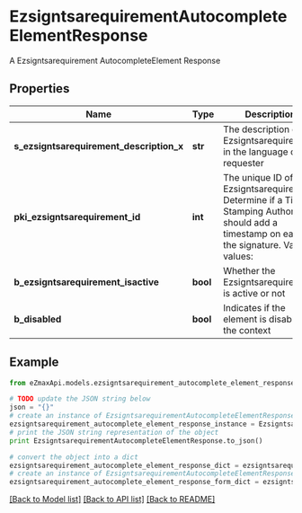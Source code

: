 # EzsigntsarequirementAutocompleteElementResponse

A Ezsigntsarequirement AutocompleteElement Response

## Properties
Name | Type | Description | Notes
------------ | ------------- | ------------- | -------------
**s_ezsigntsarequirement_description_x** | **str** | The description of the Ezsigntsarequirement in the language of the requester | 
**pki_ezsigntsarequirement_id** | **int** | The unique ID of the Ezsigntsarequirement.  Determine if a Time Stamping Authority should add a timestamp on each of the signature. Valid values:  |Value|Description| |-|-| |1|No. TSA Timestamping will requested. This will make all signatures a lot faster since no round-trip to the TSA server will be required. Timestamping will be made using eZsign server&#39;s time.| |2|Best effort. Timestamping from a Time Stamping Authority will be requested but is not mandatory. In the very improbable case it cannot be completed, the timestamping will be made using eZsign server&#39;s time. **Additional fee applies**| |3|Mandatory. Timestamping from a Time Stamping Authority will be requested and is mandatory. In the very improbable case it cannot be completed, the signature will fail and the user will be asked to retry. **Additional fee applies**| | 
**b_ezsigntsarequirement_isactive** | **bool** | Whether the Ezsigntsarequirement is active or not | 
**b_disabled** | **bool** | Indicates if the element is disabled in the context | 

## Example

```python
from eZmaxApi.models.ezsigntsarequirement_autocomplete_element_response import EzsigntsarequirementAutocompleteElementResponse

# TODO update the JSON string below
json = "{}"
# create an instance of EzsigntsarequirementAutocompleteElementResponse from a JSON string
ezsigntsarequirement_autocomplete_element_response_instance = EzsigntsarequirementAutocompleteElementResponse.from_json(json)
# print the JSON string representation of the object
print EzsigntsarequirementAutocompleteElementResponse.to_json()

# convert the object into a dict
ezsigntsarequirement_autocomplete_element_response_dict = ezsigntsarequirement_autocomplete_element_response_instance.to_dict()
# create an instance of EzsigntsarequirementAutocompleteElementResponse from a dict
ezsigntsarequirement_autocomplete_element_response_form_dict = ezsigntsarequirement_autocomplete_element_response.from_dict(ezsigntsarequirement_autocomplete_element_response_dict)
```
[[Back to Model list]](../README.md#documentation-for-models) [[Back to API list]](../README.md#documentation-for-api-endpoints) [[Back to README]](../README.md)


